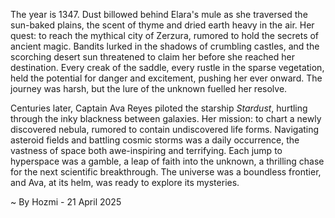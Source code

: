 
The year is 1347.  Dust billowed behind Elara's mule as she traversed the sun-baked plains, the scent of thyme and dried earth heavy in the air.  Her quest: to reach the mythical city of Zerzura, rumored to hold the secrets of ancient magic.  Bandits lurked in the shadows of crumbling castles, and the scorching desert sun threatened to claim her before she reached her destination. Every creak of the saddle, every rustle in the sparse vegetation, held the potential for danger and excitement, pushing her ever onward.  The journey was harsh, but the lure of the unknown fuelled her resolve.


Centuries later, Captain Ava Reyes piloted the starship *Stardust*, hurtling through the inky blackness between galaxies.  Her mission: to chart a newly discovered nebula, rumored to contain undiscovered life forms.  Navigating asteroid fields and battling cosmic storms was a daily occurrence, the vastness of space both awe-inspiring and terrifying. Each jump to hyperspace was a gamble, a leap of faith into the unknown, a thrilling chase for the next scientific breakthrough.  The universe was a boundless frontier, and Ava, at its helm, was ready to explore its mysteries.

~ By Hozmi - 21 April 2025
